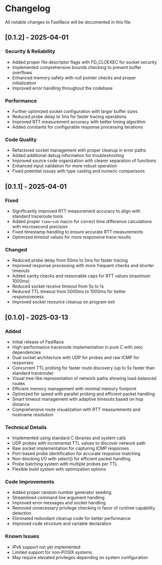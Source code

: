 # Changelog
All notable changes to FastRace will be documented in this file.

## [0.1.2] - 2025-04-01

### Security & Reliability
- Added proper file descriptor flags with FD_CLOEXEC for socket security
- Implemented comprehensive bounds checking to prevent buffer overflows
- Enhanced memory safety with null pointer checks and proper initialization
- Improved error handling throughout the codebase

### Performance
- Further optimized socket configuration with larger buffer sizes 
- Reduced probe delay to 1ms for faster tracing operations
- Improved RTT measurement accuracy with better timing algorithm
- Added constants for configurable response processing iterations

### Code Quality
- Refactored socket management with proper cleanup in error paths
- Added additional debug information for troubleshooting
- Improved source code organization with clearer separation of functions
- Enhanced input validation for more robust operation
- Fixed potential issues with type casting and numeric comparisons

## [0.1.1] - 2025-04-01

### Fixed
- Significantly improved RTT measurement accuracy to align with standard traceroute tools
- Added proper `timersub` macro for correct time difference calculations with microsecond precision
- Fixed timestamp handling to ensure accurate RTT measurements
- Optimized timeout values for more responsive trace results

### Changed
- Reduced probe delay from 50ms to 5ms for faster tracing
- Improved response processing with more frequent checks and shorter timeouts
- Added sanity checks and reasonable caps for RTT values (maximum 1000ms)
- Reduced socket receive timeout from 5s to 1s
- Reduced TTL timeout from 5000ms to 1000ms for better responsiveness
- Improved socket resource cleanup on program exit

## [0.1.0] - 2025-03-13

### Added
- Initial release of FastRace
- High-performance traceroute implementation in pure C with zero dependencies
- Dual socket architecture with UDP for probes and raw ICMP for responses
- Concurrent TTL probing for faster route discovery (up to 5x faster than standard traceroute)
- Visual tree-like representation of network paths showing load-balanced routes
- Efficient memory management with minimal memory footprint
- Optimized for speed with parallel probing and efficient packet handling
- Smart timeout management with adaptive timeouts based on hop distance
- Comprehensive route visualization with RTT measurements and hostname resolution

### Technical Details
- Implemented using standard C libraries and system calls
- UDP probes with incremental TTL values to discover network path
- Raw socket implementation for capturing ICMP responses
- Port-based probe identification for accurate response matching
- Non-blocking I/O with select() for efficient packet handling
- Probe batching system with multiple probes per TTL
- Flexible build system with optimization options

### Code Improvements
- Added proper random number generator seeding
- Streamlined command line argument handling
- Improved error messages and socket handling
- Removed unnecessary privilege checking in favor of runtime capability detection
- Eliminated redundant cleanup code for better performance
- Improved code structure and variable declaration

### Known Issues
- IPv6 support not yet implemented
- Limited support for non-POSIX systems
- May require elevated privileges depending on system configuration
